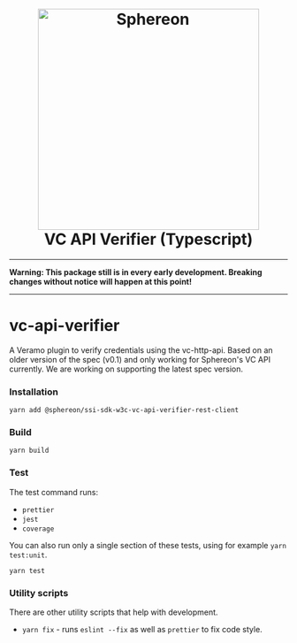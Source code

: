 <!--suppress HtmlDeprecatedAttribute -->
<h1 align="center">
  <br>
  <a href="https://www.sphereon.com"><img src="https://sphereon.com/content/themes/sphereon/assets/img/logo.svg" alt="Sphereon" width="400"></a>
  <br>VC API Verifier (Typescript) 
  <br>
</h1>

---

**Warning: This package still is in every early development. Breaking changes without notice will happen at this point!**

---

# vc-api-verifier

A Veramo plugin to verify credentials using the vc-http-api. Based on an older version of the spec (v0.1) and only working for Sphereon's VC API currently. We are working on supporting the latest spec version.

### Installation

```shell
yarn add @sphereon/ssi-sdk-w3c-vc-api-verifier-rest-client
```

### Build

```shell
yarn build
```

### Test

The test command runs:

- `prettier`
- `jest`
- `coverage`

You can also run only a single section of these tests, using for example `yarn test:unit`.

```shell
yarn test
```

### Utility scripts

There are other utility scripts that help with development.

- `yarn fix` - runs `eslint --fix` as well as `prettier` to fix code style.
